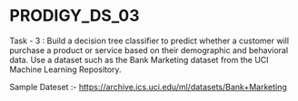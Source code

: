 # PRODIGY_DS_03
Task - 3 : Build a decision tree classifier to predict whether a customer will purchase a product or service based on their demographic and behavioral data. Use a dataset such as the Bank Marketing dataset from the UCI Machine Learning Repository.

Sample Dateset :- https://archive.ics.uci.edu/ml/datasets/Bank+Marketing




